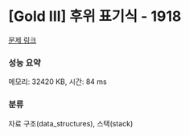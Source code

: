 # [Gold III] 후위 표기식 - 1918 

[문제 링크](https://www.acmicpc.net/problem/1918) 

### 성능 요약

메모리: 32420 KB, 시간: 84 ms

### 분류

자료 구조(data_structures), 스택(stack)

